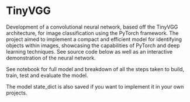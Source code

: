 # TinyVGG
Development of a convolutional neural network, based off the TinyVGG architecture, for image classification using the PyTorch framework. The project aimed to implement a compact and efficient model for identifying objects within images, showcasing the capabilities of PyTorch and deep learning techniques. See source code below as well as an interactive demonstration of the neural network.

See notebook for full model and breakdown of all the steps taken to build, train, test and evaluate the model.

The model state_dict is also saved if you want to implement it in your own projects.
